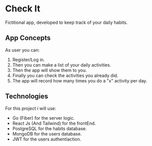 # Check It

Fictitional app, developed to keep track of your daily habits.

## App Concepts

As user you can:
1. Register/Log in.
2. Then you can make a list of your daily activities.
3. Then the app will show them to you.
4. Finally you can check the activities you already did.
5. The app will record how many times you do a "x" activity per day.

## Technologies

For this project i will use: 
* Go (Fiber) for the server logic.
* React Js (And Tailwind) for the frontEnd.
* PostgreSQL for the habits database.
* MongoDB for the users database.
* JWT for the users authentiaction.
